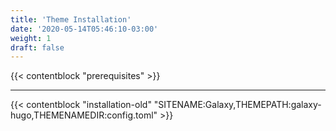 ```yaml
---
title: 'Theme Installation'
date: '2020-05-14T05:46:10-03:00'
weight: 1
draft: false
---
```


{{< contentblock "prerequisites" >}}

---

{{< contentblock "installation-old" "SITENAME:Galaxy,THEMEPATH:galaxy-hugo,THEMENAMEDIR:config.toml" >}}
